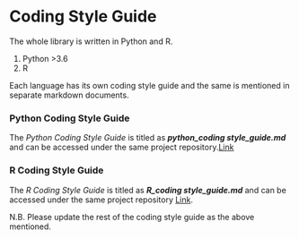 # Coding Style Guide

The whole library is written in Python and R.

 
 1. Python >3.6
 2. R

Each language has its own coding style guide and the same is mentioned in separate markdown documents.

### Python Coding Style Guide

The *Python Coding Style Guide* is titled as ***python_coding style_guide.md*** and can be accessed under the same project repository.[Link](https://github.com/saradindusengupta/data_quality_management/blob/master/python_coding_style_guide.md) 
### R Coding Style Guide
The *R Coding Style Guide* is titled as ***R_coding style_guide.md*** and can be accessed under the same project repository [Link](https://github.com/saradindusengupta/data_quality_management/blob/master/R_coding_style_guide.md). 


N.B. Please update the rest of the coding style guide as the above mentioned.
